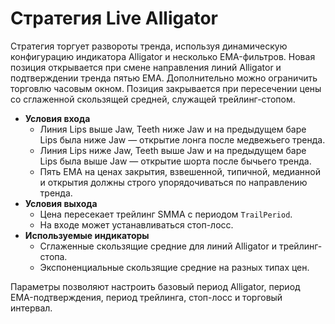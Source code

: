 # Стратегия Live Alligator

Стратегия торгует развороты тренда, используя динамическую конфигурацию индикатора Alligator и несколько EMA-фильтров.
Новая позиция открывается при смене направления линий Alligator и подтверждении тренда пятью EMA.
Дополнительно можно ограничить торговлю часовым окном.
Позиция закрывается при пересечении цены со сглаженной скользящей средней, служащей трейлинг-стопом.

- **Условия входа**
  - Линия Lips выше Jaw, Teeth ниже Jaw и на предыдущем баре Lips была ниже Jaw — открытие лонга после медвежьего тренда.
  - Линия Lips ниже Jaw, Teeth выше Jaw и на предыдущем баре Lips была выше Jaw — открытие шорта после бычьего тренда.
  - Пять EMA на ценах закрытия, взвешенной, типичной, медианной и открытия должны строго упорядочиваться по направлению тренда.
- **Условия выхода**
  - Цена пересекает трейлинг SMMA с периодом `TrailPeriod`.
  - На входе может устанавливаться стоп-лосс.
- **Используемые индикаторы**
  - Сглаженные скользящие средние для линий Alligator и трейлинг-стопа.
  - Экспоненциальные скользящие средние на разных типах цен.

Параметры позволяют настроить базовый период Alligator, период EMA-подтверждения, период трейлинга, стоп-лосс и торговый интервал.
